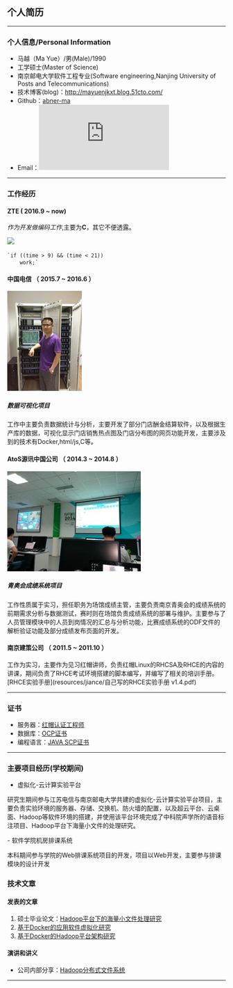 ## 个人简历

----
### 个人信息/Personal Information
- 马越（Ma Yue）/男(Male)/1990 
- 工学硕士(Master of Science)
- 南京邮电大学软件工程专业(Software engineering,Nanjing University of Posts and Telecommunications)
- 技术博客(blog)：http://mayuenjkxt.blog.51cto.com/
- Github：[abner-ma](https://github.com/abner-ma "abner-ma")
- Email：![](http://latex.codecogs.com/gif.latex?njuptgggzs@gmail.com)

----

### 工作经历 
#### ZTE ( 2016.9 ~ now)
_作为开发做编码工作_,主要为**C**，其它不便透露。

![](http://yuml.me/diagram/scruffy/class/["云T"{bg:orange}]->[中研{bg:green}])

```
`if ((time > 9) && (time < 21))
	work;`
```
#### 中国电信 （ 2015.7 ~ 2016.6 ）
![电信工作](resources/ct/chinatelecom.jpg  "work in chinatelecom ")
##### 数据可视化项目 
工作中主要负责数据统计与分析，主要开发了部分门店酬金结算软件，以及根据生产库的数据，可视化显示门店销售热点图及门店分布图的网页功能开发，主要涉及到的技术有Docker,html/js,C等。
 
#### AtoS源讯中国公司 （ 2014.3 ~ 2014.8 ）
![青奥工作](resources/AtoS/yog/yog.jpg  "work in yog ")
##### 青奥会成绩系统项目 
工作性质属于实习，担任职务为场馆成绩主管，主要负责南京青奥会的成绩系统的前期需求分析与数据测试，赛时则在场馆负责成绩系统的部署与维护。主要参与了人员管理模块中的人员到岗情况的汇总与分析功能，比赛成绩系统的ODF文件的解析验证功能及部分成绩发布页面的开发。

#### 南京建策公司 （ 2011.5 ~ 2011.10 ）
工作为实习，主要作为见习红帽讲师，负责红帽Linux的RHCSA及RHCE的内容的讲课，期间负责了RHCE考试环境搭建的脚本编写，并编写了相关的培训手册。[RHCE实验手册](resources/jiance/自己写的RHCE实验手册 v1.4.pdf)

---

### 证书
- 服务器：[红帽认证工程师](cert/redhat/MY_RHCE.pdf)
- 数据库：[OCP证书](cert/oracle/MY-P.pdf)
- 编程语言：[JAVA SCP证书](cert/oracle/MY-SCJP.pdf)

----

### 主要项目经历(学校期间)
- 虚拟化-云计算实验平台
<p>研究生期间参与江苏电信与南京邮电大学共建的虚拟化-云计算实验平台项目，主要负责实验环境的服务器、存储、交换机、防火墙的配置，以及超云平台、云桌面、Hadoop等软件环境的搭建，并使用该平台环境完成了中科院声学所的语音标注项目、Hadoop平台下海量小文件的处理研究。</p>
- 软件学院机房排课系统
<p>本科期间参与学院的Web排课系统项目的开发，项目以Web开发，主要参与排课模块的设计开发</p>

### 技术文章 

#### 发表的文章 
1. 硕士毕业论文：[Hadoop平台下的海量小文件处理研究](resources/njupt/1212043110_MY.pdf)
2. [基于Docker的应用软件虚拟化研究](resources/njupt/基于Docker的应用软件虚拟化研究.pdf)
3. [基于Docker的Hadoop平台架构研究](resources/njupt/基于Docker的Hadoop平台架构研究.pdf)

#### 演讲和讲义
 - 公司内部分享：[Hadoop分布式文件系统](resources/ct/Hadoop分布式文件系统.pptx)

---

